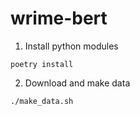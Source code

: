 # wrime-bert

1. Install python modules
```
poetry install
```

2. Download and make data
```
./make_data.sh
```

